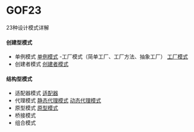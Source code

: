 # GOF23
23种设计模式详解
#### 创建型模式
- 单例模式
[单例模式](https://github.com/SmallNancy/GOF23/tree/master/src/SingletonModel)
-工厂模式（简单工厂、工厂方法、抽象工厂）
[工厂模式](https://github.com/SmallNancy/GOF23/tree/master/src/Factory)
- 创建者模式
[创建者模式](https://github.com/SmallNancy/GOF23/tree/master/src/builder)

#### 结构型模式
- 适配器模式
[适配器](https://github.com/SmallNancy/GOF23/tree/master/src/adapter)
- 代理模式
[静态代理模式](https://github.com/SmallNancy/GOF23/tree/master/src/staticProxy)
[动态代理模式](https://github.com/SmallNancy/GOF23/tree/master/src/dynamisProxy)
- 原型模式
[原型模式](https://github.com/SmallNancy/GOF23/tree/master/src/prototype)
- 桥接模式
- 组合模式
